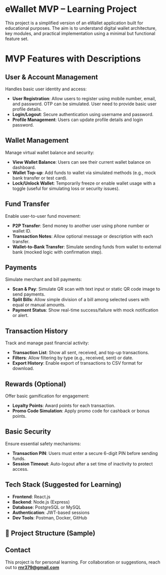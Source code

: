 # eWallet MVP – Learning Project

This project is a simplified version of an eWallet application built for educational purposes. The aim is to understand digital wallet architecture, key modules, and practical implementation using a minimal but functional feature set.

# MVP Features with Descriptions

## User & Account Management

Handles basic user identity and access:

- **User Registration**: Allow users to register using mobile number, email, and password. OTP can be simulated. User need to provide basic user profile details.
- **Login/Logout**: Secure authentication using username and password.
- **Profile Management**: Users can update profile details and login password.

## Wallet Management

Manage virtual wallet balance and security:

- **View Wallet Balance**: Users can see their current wallet balance on dashboard.
- **Wallet Top-up**: Add funds to wallet via simulated methods (e.g., mock bank transfer or test card).
- **Lock/Unlock Wallet**: Temporarily freeze or enable wallet usage with a toggle (useful for simulating loss or security issues).

## Fund Transfer

Enable user-to-user fund movement:

- **P2P Transfer**: Send money to another user using phone number or wallet ID.
- **Transaction Notes**: Allow optional message or description with each transfer.
- **Wallet-to-Bank Transfer**: Simulate sending funds from wallet to external bank (mocked logic with confirmation step).

## Payments

Simulate merchant and bill payments:

- **Scan & Pay**: Simulate QR scan with text input or static QR code image to send payments.
- **Split Bills**: Allow simple division of a bill among selected users with equal or manual amounts.
- **Payment Status**: Show real-time success/failure with mock notification or alert.

## Transaction History

Track and manage past financial activity:

- **Transaction List**: Show all sent, received, and top-up transactions.
- **Filters**: Allow filtering by type (e.g., received, sent) or date.
- **Export History**: Enable export of transactions to CSV format for download.

## Rewards (Optional)

Offer basic gamification for engagement:

- **Loyalty Points**: Award points for each transaction.
- **Promo Code Simulation**: Apply promo code for cashback or bonus points.

## Basic Security

Ensure essential safety mechanisms:

- **Transaction PIN**: Users must enter a secure 6-digit PIN before sending funds.
- **Session Timeout**: Auto-logout after a set time of inactivity to protect access.

## Tech Stack (Suggested for Learning)

- **Frontend**: React.js
- **Backend**: Node.js (Express)
- **Database**: PostgreSQL or MySQL
- **Authentication**: JWT-based sessions
- **Dev Tools**: Postman, Docker, GitHub

## 📁 Project Structure (Sample)

## Contact

This project is for personal learning. For collaboration or suggestions, reach out to **rnr379@gmail.com**
